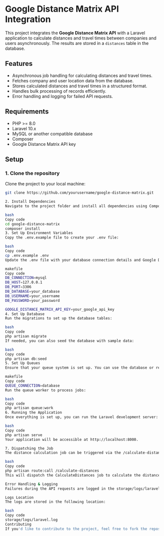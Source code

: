 # Google Distance Matrix API Integration

This project integrates the **Google Distance Matrix API** with a Laravel application to calculate distances and travel times between companies and users asynchronously. The results are stored in a `distances` table in the database.

## Features

- Asynchronous job handling for calculating distances and travel times.
- Fetches company and user location data from the database.
- Stores calculated distances and travel times in a structured format.
- Handles bulk processing of records efficiently.
- Error handling and logging for failed API requests.

## Requirements

- PHP >= 8.0
- Laravel 10.x
- MySQL or another compatible database
- Composer
- Google Distance Matrix API key

## Setup

### 1. Clone the repository

Clone the project to your local machine:

```bash
git clone https://github.com/yourusername/google-distance-matrix.git

2. Install Dependencies
Navigate to the project folder and install all dependencies using Composer:

bash
Copy code
cd google-distance-matrix
composer install
3. Set Up Environment Variables
Copy the .env.example file to create your .env file:

bash
Copy code
cp .env.example .env
Update the .env file with your database connection details and Google Distance Matrix API key:

makefile
Copy code
DB_CONNECTION=mysql
DB_HOST=127.0.0.1
DB_PORT=3306
DB_DATABASE=your_database
DB_USERNAME=your_username
DB_PASSWORD=your_password

GOOGLE_DISTANCE_MATRIX_API_KEY=your_google_api_key
4. Set Up Database
Run the migrations to set up the database tables:

bash
Copy code
php artisan migrate
If needed, you can also seed the database with sample data:

bash
Copy code
php artisan db:seed
5. Set Up Queues
Ensure that your queue system is set up. You can use the database or redis queue driver. In the .env file, configure the queue connection:

makefile
Copy code
QUEUE_CONNECTION=database
Run the queue worker to process jobs:

bash
Copy code
php artisan queue:work
6. Running the Application
Once everything is set up, you can run the Laravel development server:

bash
Copy code
php artisan serve
Your application will be accessible at http://localhost:8000.

7. Dispatching the Job
The distance calculation job can be triggered via the /calculate-distances route:

bash
Copy code
php artisan route:call /calculate-distances
This will dispatch the CalculateDistances job to calculate the distances between companies and users.

Error Handling & Logging
Failures during the API requests are logged in the storage/logs/laravel.log file. You can check this file for any issues related to the distance calculations.

Logs Location
The logs are stored in the following location:

bash
Copy code
storage/logs/laravel.log
Contributing
If you'd like to contribute to the project, feel free to fork the repository and create a pull request. Please make sure your code follows the Laravel coding standards and includes appropriate tests for new features or bug fixes.